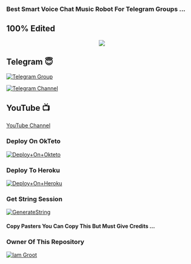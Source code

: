 ### Best Smart Voice Chat Music Robot For Telegram Groups ...

## 100% Edited 

<p align="center"><a href="https://t.me/mynameisgroot"><img src="https://te.legra.ph/file/700b6db739b57216a771d.jpg"></a></p>

## Telegram 😇

[![Telegram Group](https://img.shields.io/badge/Telegram-Group-brightgreen)](https://t.me/Groot_network)

[![Telegram Channel](https://img.shields.io/badge/Telegram-Channel-brightgreen)](https://t.me/rjbr0)

## YouTube 📺

[YouTube Channel](https://youtube.com/channel/UCUkj6FFzdsOO5acUXVOEECg)



### Deploy On OkTeto

[![Deploy+On+Okteto](https://img.shields.io/badge/Deploy%20To%20Okteto-informational?style=for-the-badge&logo=Okteto)](https://cloud.okteto.com/deploy?repository=https://github.com/Pakeraja/bgtxmusicbot)


### Deploy To Heroku

[![Deploy+On+Heroku](https://www.herokucdn.com/deploy/button.svg)](https://heroku.com/deploy?template=https://github.com/Pakeraja/bgtxmusicbot)



### Get String Session

[![GenerateString](https://img.shields.io/badge/repl.it-generateString-yellowgreen)](https://replit.com/@AdityaHalder/StringSession)



#### Copy Pasters You Can Copy This But Must Give Credits ...

### Owner Of This Repository
[![Iam Groot](https://telegra.ph/file/b9046390e87cbc3c5b6f0.jpg)](https://t.me/rjbr0)
